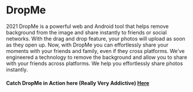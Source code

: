 # DropMe
2021
DropMe is a powerful web and Android tool that helps remove background from the image and share instantly to friends or social networks. With the drag and drop feature, your photos will upload as soon as they open up. Now, with DropMe you can effortlessly share your moments with your friends and family, even if they cross platforms.
We’ve engineered a technology to remove the background and allow you to share with your friends across platforms. We help you effortlessly share photos instantly.
#### Catch DropMe in Action here (Really Very Addictive) [Here](https://drive.google.com/file/d/1fF_K1Jatb2j7eEBeki1G9OfviEbmHC9X/view?usp=sharing)
